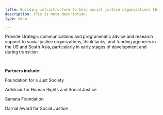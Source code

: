 ```yaml
---
title: Building infrastructure to help social justice organizations thrive.
description: This is meta description.
type: menu

---
```

Provide strategic communications and programmatic advice and research support to social justice organizations, think tanks, and funding agencies in the US and South Asia, particularly in early stages of development and during transition

<br>

**Partners include:** 

Foundation for a Just Society

Adhikaar for Human Rights and Social Justice

Samata Foundation

Darnal Award for Social Justice

 <br>